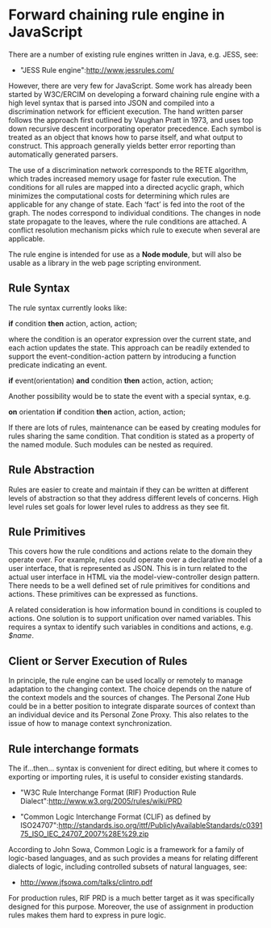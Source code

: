 Forward chaining rule engine in JavaScript
==========================================

There are a number of existing rule engines written in Java, e.g. JESS, see:

-   "JESS Rule engine":http://www.jessrules.com/

However, there are very few for JavaScript. Some work has already been started by W3C/ERCIM on developing a forward chaining rule engine with a high level syntax that is parsed into JSON and compiled into a discrimination network for efficient execution. The hand written parser follows the approach first outlined by Vaughan Pratt in 1973, and uses top down recursive descent incorporating operator precedence. Each symbol is treated as an object that knows how to parse itself, and what output to construct. This approach generally yields better error reporting than automatically generated parsers.

The use of a discrimination network corresponds to the RETE algorithm, which trades increased memory usage for faster rule execution. The conditions for all rules are mapped into a directed acyclic graph, which minimizes the computational costs for determining which rules are applicable for any change of state. Each ‘fact’ is fed into the root of the graph. The nodes correspond to individual conditions. The changes in node state propagate to the leaves, where the rule conditions are attached. A conflict resolution mechanism picks which rule to execute when several are applicable.

The rule engine is intended for use as a **Node module**, but will also be usable as a library in the web page scripting environment.

Rule Syntax
-----------

The rule syntax currently looks like:

**if** condition **then** action, action, action;

where the condition is an operator expression over the current state, and each action updates the state. This approach can be readily extended to support the event-condition-action pattern by introducing a function predicate indicating an event.

**if** event(orientation) **and** condition **then** action, action, action;

Another possibility would be to state the event with a special syntax, e.g.

**on** orientation **if** condition **then** action, action, action;

If there are lots of rules, maintenance can be eased by creating modules for rules sharing the same condition. That condition is stated as a property of the named module. Such modules can be nested as required.

Rule Abstraction
----------------

Rules are easier to create and maintain if they can be written at different levels of abstraction so that they address different levels of concerns. High level rules set goals for lower level rules to address as they see fit.

Rule Primitives
---------------

This covers how the rule conditions and actions relate to the domain they operate over. For example, rules could operate over a declarative model of a user interface, that is represented as JSON. This is in turn related to the actual user interface in HTML via the model-view-controller design pattern. There needs to be a well defined set of rule primitives for conditions and actions. These primitives can be expressed as functions.

A related consideration is how information bound in conditions is coupled to actions. One solution is to support unification over named variables. This requires a syntax to identify such variables in conditions and actions, e.g. _$name_.

Client or Server Execution of Rules
-----------------------------------

In principle, the rule engine can be used locally or remotely to manage adaptation to the changing context. The choice depends on the nature of the context models and the sources of changes. The Personal Zone Hub could be in a better position to integrate disparate sources of context than an individual device and its Personal Zone Proxy. This also relates to the issue of how to manage context synchronization.

Rule interchange formats
------------------------

The if…then… syntax is convenient for direct editing, but where it comes to exporting or importing rules, it is useful to consider existing standards.

-   "W3C Rule Interchange Format (RIF) Production Rule Dialect":http://www.w3.org/2005/rules/wiki/PRD

-   "Common Logic Interchange Format (CLIF) as defined by ISO24707":http://standards.iso.org/ittf/PubliclyAvailableStandards/c039175_ISO_IEC_24707_2007%28E%29.zip

According to John Sowa, Common Logic is a framework for a family of logic-based languages, and as such provides a means for relating different dialects of logic, including controlled subsets of natural languages, see:

-   http://www.jfsowa.com/talks/clintro.pdf

For production rules, RIF PRD is a much better target as it was specifically designed for this purpose. Moreover, the use of assignment in production rules makes them hard to express in pure logic.

